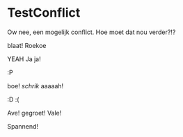 # TestConflict

Ow nee, een mogelijk conflict.
Hoe moet dat nou verder?!?

blaat!
Roekoe

YEAH
Ja ja!


:P


boe!
*schrik* aaaaah!


:D
:(

Ave!
gegroet!
Vale!

Spannend!